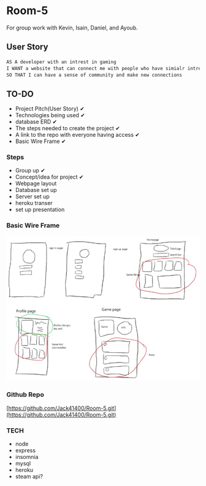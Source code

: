 # Room-5
For group work with Kevin, Isain, Daniel, and Ayoub.


## User Story
``` md
AS A developer with an intrest in gaming
I WANT a website that can connect me with people who have simialr intrests
SO THAT I can have a sense of community and make new connections
```
## TO-DO
- Project Pitch(User Story) ✔
- Technologies being used ✔
- database ERD ✔
- The steps needed to create the project ✔
- A link to the repo with everyone having access ✔
- Basic Wire Frame ✔

### Steps
- Group up ✔
- Concept/idea for project ✔
- Webpage layout
- Database set up
- Server set up
- heroku transer
- set up presentation

### Basic Wire Frame

![Basic wire frame made in Paint](./misc_stuff/idea_Paint_Project_2.jpg)

### Github Repo

[https://github.com/Jack41400/Room-5.git](https://github.com/Jack41400/Room-5.git)

### TECH
- node
- express
- insomnia
- mysql
- heroku
- steam api?